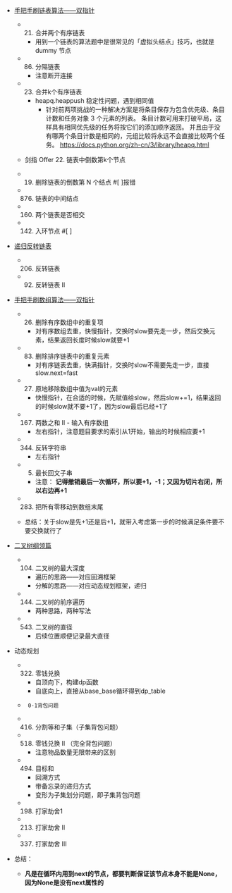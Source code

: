 
- [手把手刷链表算法——双指针](https://labuladong.github.io/algo/di-yi-zhan-da78c/shou-ba-sh-8f30d/shuang-zhi-0f7cc/)
    - 21. 合并两个有序链表
        - 用到一个链表的算法题中是很常见的「虚拟头结点」技巧，也就是 dummy 节点
    - 86. 分隔链表
        - 注意断开连接
    - 23. 合并k个有序链表
        - heapq.heappush 稳定性问题，遇到相同值
            - 针对前两项挑战的一种解决方案是将条目保存为包含优先级、条目计数和任务对象 3 个元素的列表。 条目计数可用来打破平局，这样具有相同优先级的任务将按它们的添加顺序返回。 并且由于没有哪两个条目计数是相同的，元组比较将永远不会直接比较两个任务。  https://docs.python.org/zh-cn/3/library/heapq.html

    - 剑指 Offer 22. 链表中倒数第k个节点
    - 19. 删除链表的倒数第 N 个结点 #[ ]报错
    - 876. 链表的中间结点
    - 160. 两个链表是否相交
    - 142. 入环节点 #[ ]


- [递归反转链表](https://labuladong.github.io/algo/di-yi-zhan-da78c/shou-ba-sh-8f30d/di-gui-mo--10b77/)
    - 206. 反转链表
    - 92. 反转链表 II

- [手把手刷数组算法——双指针](https://labuladong.github.io/algo/di-yi-zhan-da78c/shou-ba-sh-48c1d/shuang-zhi-fa4bd/)
    - 26. 删除有序数组中的重复项
        - 对有序数组去重，快慢指针，交换时slow要先走一步，然后交换元素，结果返回长度时候slow就要+1
    - 83. 删除排序链表中的重复元素
        - 对有序链表去重，快满指针，交换时slow不需要先走一步，直接slow.next=fast
    - 27. 原地移除数组中值为val的元素
        - 快慢指针，在合适的时候，先赋值给slow，然后slow+=1，结果返回的时候slow就不要+1了，因为slow最后已经+1了
    - 167. 两数之和 II - 输入有序数组
        - 左右指针，注意题目要求的索引从1开始，输出的时候相应要+1
    - 344. 反转字符串
        - 左右指针
    - 5. 最长回文子串
        - 注意： **记得撤销最后一次循环，所以要+1，-1；又因为切片右闭，所以右边再+1** 

    - 283. 把所有零移动到数组末尾   

    - 总结：关于slow是先+1还是后+1，就带入考虑第一步的时候满足条件要不要交换就行了



- [二叉树纲领篇](https://labuladong.github.io/algo/di-yi-zhan-da78c/shou-ba-sh-66994/dong-ge-da-334dd/)

    - 104. 二叉树的最大深度
        - 遍历的思路——对应回溯框架
        - 分解的思路——对应动态规划框架，递归
    - 144. 二叉树的前序遍历
        - 两种思路，两种写法
    - 543. 二叉树的直径
        - 后续位置顺便记录最大直径


- 动态规划
    - 322. 零钱兑换 
        - 自顶向下，构建dp函数
        - 自底向上，直接从base_base循环得到dp_table

    -      0-1背包问题
    - 416. 分割等和子集（子集背包问题）
    - 518. 零钱兑换 II （完全背包问题）
        - 注意物品数量无限带来的区别

    - 494. 目标和
        - 回溯方式
        - 带备忘录的递归方式
        - 变形为子集划分问题，即子集背包问题

    - 198. 打家劫舍1
    - 213. 打家劫舍 II
    - 337. 打家劫舍 III


- 总结：
    - **凡是在循环内用到next的节点，都要判断保证该节点本身不能是None，因为None是没有next属性的**